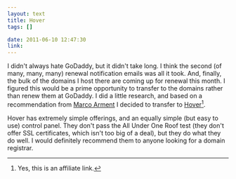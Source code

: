 ```yaml
--- 
layout: text
title: Hover
tags: []

date: 2011-06-10 12:47:30
link: 
---
```


I didn't always hate GoDaddy, but it didn't take long. I think the second (of many, many, many) renewal notification emails was all it took. And, finally, the bulk of the domains I host there are coming up for renewal this month. I figured this would be a prime opportunity to transfer to the domains rather than renew them at GoDaddy. I did a little research, and based on a recommendation from [Marco Arment](http://www.marco.org/2011/04/14/why-is-it-so-hard-to-be-a-good-registrar) I decided to transfer to [Hover](http://hover.com/darthnerdus)[^1].

Hover has extremely simple offerings, and an equally simple (but easy to use) control panel. They don't pass the All Under One Roof test (they don't offer SSL certificates, which isn't too big of a deal), but they do what they do well. I would definitely recommend them to anyone looking for a domain registrar.

[^1]: Yes, this is an affiliate link.
